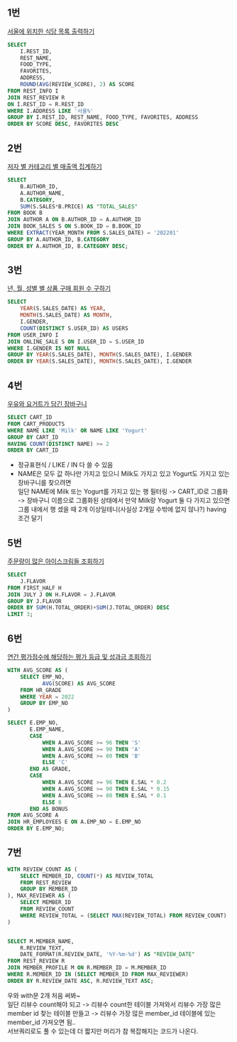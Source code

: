 ## 1번
[서울에 위치한 식당 목록 출력하기](https://school.programmers.co.kr/learn/courses/30/lessons/131118)

```SQL
SELECT
    I.REST_ID,
    REST_NAME,
    FOOD_TYPE,
    FAVORITES,
    ADDRESS,
    ROUND(AVG(REVIEW_SCORE), 2) AS SCORE
FROM REST_INFO I
JOIN REST_REVIEW R
ON I.REST_ID = R.REST_ID
WHERE I.ADDRESS LIKE '서울%'
GROUP BY I.REST_ID, REST_NAME, FOOD_TYPE, FAVORITES, ADDRESS
ORDER BY SCORE DESC, FAVORITES DESC
```

## 2번
[저자 별 카테고리 별 매출액 집계하기](https://school.programmers.co.kr/learn/courses/30/lessons/144856)

```SQL
SELECT 
    B.AUTHOR_ID,
    A.AUTHOR_NAME,
    B.CATEGORY,
    SUM(S.SALES*B.PRICE) AS "TOTAL_SALES"
FROM BOOK B
JOIN AUTHOR A ON B.AUTHOR_ID = A.AUTHOR_ID
JOIN BOOK_SALES S ON S.BOOK_ID = B.BOOK_ID
WHERE EXTRACT(YEAR_MONTH FROM S.SALES_DATE) = '202201'
GROUP BY A.AUTHOR_ID, B.CATEGORY
ORDER BY A.AUTHOR_ID, B.CATEGORY DESC;
```

## 3번
[년, 월, 성별 별 상품 구매 회원 수 구하기](https://school.programmers.co.kr/learn/courses/30/lessons/131532)

```SQL
SELECT
    YEAR(S.SALES_DATE) AS YEAR,
    MONTH(S.SALES_DATE) AS MONTH,
    I.GENDER,
    COUNT(DISTINCT S.USER_ID) AS USERS
FROM USER_INFO I
JOIN ONLINE_SALE S ON I.USER_ID = S.USER_ID
WHERE I.GENDER IS NOT NULL
GROUP BY YEAR(S.SALES_DATE), MONTH(S.SALES_DATE), I.GENDER
ORDER BY YEAR(S.SALES_DATE), MONTH(S.SALES_DATE), I.GENDER
```


## 4번
[우유와 요거트가 담긴 장바구니](https://school.programmers.co.kr/learn/courses/30/lessons/62284)

```SQL
SELECT CART_ID
FROM CART_PRODUCTS
WHERE NAME LIKE 'Milk' OR NAME LIKE 'Yogurt'
GROUP BY CART_ID
HAVING COUNT(DISTINCT NAME) >= 2
ORDER BY CART_ID
```

- 정규표현식 / LIKE / IN 다 쓸 수 있음
- NAME은 모두 값 하나만 가지고 있으니 Milk도 가지고 있고 Yogurt도 가지고 있는 장바구니를 찾으려면<br/>
일단 NAME에 Milk 또는 Yogurt를 가지고 있는 행 필터링 -> CART_ID로 그룹화 -> 장바구니 이름으로 그룹화된 상태에서 만약 Milk랑 Yogurt 둘 다 가지고 있으면 그룹 내에서 행 셌을 때 2개 이상일테니(사실상 2개일 수밖에 없지 않나?) having 조건 달기


## 5번
[주문량이 많은 아이스크림들 조회하기](https://school.programmers.co.kr/learn/courses/30/lessons/133027)

```SQL
SELECT
    J.FLAVOR
FROM FIRST_HALF H
JOIN JULY J ON H.FLAVOR = J.FLAVOR
GROUP BY J.FLAVOR
ORDER BY SUM(H.TOTAL_ORDER)+SUM(J.TOTAL_ORDER) DESC
LIMIT 3;
```


## 6번
[연간 평가점수에 해당하는 평가 등급 및 성과금 조회하기](https://school.programmers.co.kr/learn/courses/30/lessons/284528)

```SQL
WITH AVG_SCORE AS (
    SELECT EMP_NO, 
           AVG(SCORE) AS AVG_SCORE
    FROM HR_GRADE
    WHERE YEAR = 2022
    GROUP BY EMP_NO
)

SELECT E.EMP_NO, 
       E.EMP_NAME, 
       CASE 
           WHEN A.AVG_SCORE >= 96 THEN 'S'
           WHEN A.AVG_SCORE >= 90 THEN 'A'
           WHEN A.AVG_SCORE >= 80 THEN 'B'
           ELSE 'C'
       END AS GRADE,
       CASE 
           WHEN A.AVG_SCORE >= 96 THEN E.SAL * 0.2
           WHEN A.AVG_SCORE >= 90 THEN E.SAL * 0.15
           WHEN A.AVG_SCORE >= 80 THEN E.SAL * 0.1
           ELSE 0
       END AS BONUS
FROM AVG_SCORE A
JOIN HR_EMPLOYEES E ON A.EMP_NO = E.EMP_NO
ORDER BY E.EMP_NO;
```



## 7번

```SQL
WITH REVIEW_COUNT AS (
    SELECT MEMBER_ID, COUNT(*) AS REVIEW_TOTAL
    FROM REST_REVIEW
    GROUP BY MEMBER_ID
), MAX_REVIEWER AS (
    SELECT MEMBER_ID
    FROM REVIEW_COUNT
    WHERE REVIEW_TOTAL = (SELECT MAX(REVIEW_TOTAL) FROM REVIEW_COUNT)
)


SELECT M.MEMBER_NAME,
    R.REVIEW_TEXT,
    DATE_FORMAT(R.REVIEW_DATE, '%Y-%m-%d') AS "REVIEW_DATE"
FROM REST_REVIEW R
JOIN MEMBER_PROFILE M ON R.MEMBER_ID = M.MEMBER_ID
WHERE R.MEMBER_ID IN (SELECT MEMBER_ID FROM MAX_REVIEWER)
ORDER BY R.REVIEW_DATE ASC, R.REVIEW_TEXT ASC;
```

우와 with문 2개 처음 써봐~<br/>
일단 리뷰수 count해야 되고 -> 리뷰수 count한 테이블 가져와서 리뷰수 가장 많은 member id 찾는 테이블 만들고 -> 리뷰수 가장 많은 member_id 테이블에 있는 member_id 가져오면 됨..<br/>
서브쿼리로도 풀 수 있는데 더 짧지만 머리가 참 복잡해지는 코드가 나온다.